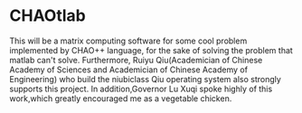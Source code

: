 # CHAOtlab
This will be a matrix computing software for some cool problem implemented by CHAO++ language, for the sake of solving the problem that matlab can't solve.
Furthermore, Ruiyu Qiu(Academician of Chinese Academy of Sciences and Academician of Chinese Academy of Engineering) who build the niubiclass Qiu operating system also strongly supports this project.
In addition,Governor Lu Xuqi spoke highly of this work,which greatly encouraged me as a vegetable chicken.
